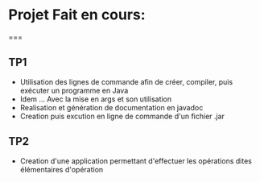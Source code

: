 # Projet Fait en cours:
===

## TP1 
* Utilisation des lignes de commande afin de créer, compiler, puis exécuter un programme en Java
* Idem ... Avec la mise en args et son utilisation
* Realisation et génération de documentation en javadoc
* Creation puis excution en ligne de commande d'un fichier .jar

## TP2
* Creation d'une application permettant d'effectuer les opérations dites élémentaires d'opération
